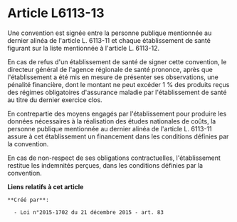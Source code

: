 # Article L6113-13

Une convention est signée entre la personne publique mentionnée au dernier alinéa de l'article L. 6113-11 et chaque
établissement de santé figurant sur la liste mentionnée à l'article L. 6113-12. 

En cas de refus d'un établissement de santé de signer cette convention, le directeur général de l'agence régionale de santé
prononce, après que l'établissement a été mis en mesure de présenter ses observations, une pénalité financière, dont le
montant ne peut excéder 1 % des produits reçus des régimes obligatoires d'assurance maladie par l'établissement de santé au
titre du dernier exercice clos. 

En contrepartie des moyens engagés par l'établissement pour produire les données nécessaires à la réalisation des études
nationales de coûts, la personne publique mentionnée au dernier alinéa de l'article L. 6113-11 assure à cet établissement un
financement dans les conditions définies par la convention. 

En cas de non-respect de ses obligations contractuelles, l'établissement restitue les indemnités perçues, dans les conditions
définies par la convention.

**Liens relatifs à cet article**

	**Créé par**:

	  - Loi n°2015-1702 du 21 décembre 2015 - art. 83
